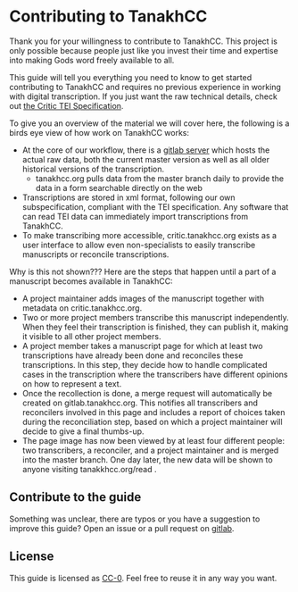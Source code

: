 # Contributing to TanakhCC

Thank you for your willingness to contribute to TanakhCC.
This project is only possible because people just like you invest their time and expertise into making Gods word freely available to all.

This guide will tell you everything you need to know to get started contributing to TanakhCC and requires no previous experience in working with digital transcription.
If you just want the raw technical details, check out [the Critic TEI Specification](https://critic.tanakhkcc.org/critic_tei_schema.rng).

To give you an overview of the material we will cover here, the following is a birds eye view of how work on TanakhCC works:
- At the core of our workflow, there is a [gitlab server](https://gitlab.tanakhcc.org) which hosts the actual raw data, both the current master version as well as all older historical versions of the transcription.
    - tanakhcc.org pulls data from the master branch daily to provide the data in a form searchable directly on the web
- Transcriptions are stored in xml format, following our own subspecification, compliant with the TEI specification. Any software that can read TEI data can immediately import transcriptions from TanakhCC.
- To make transcribing more accessible, critic.tanakhcc.org exists as a user interface to allow even non-specialists to easily transcribe manuscripts or reconcile transcriptions.

Why is this not shown???
Here are the steps that happen until a part of a manuscript becomes available in TanakhCC:
- A project maintainer adds images of the manuscript together with metadata on critic.tanakhcc.org.
- Two or more project members transcribe this manuscript independently. When they feel their transcription is finished, they can publish it, making it visible to all other project members.
- A project member takes a manuscript page for which at least two transcriptions have already been done and reconciles these transcriptions. In this step, they decide how to handle complicated cases in the transcription where the transcribers have different opinions on how to represent a text.
- Once the recollection is done, a merge request will automatically be created on gitlab.tanakhcc.org. This notifies all transcribers and reconcilers involved in this page and includes a report of choices taken during the reconciliation step, based on which a project maintainer will decide to give a final thumbs-up.
- The page image has now been viewed by at least four different people: two transcribers, a reconciler, and a project maintainer and is merged into the master branch. One day later, the new data will be shown to anyone visiting tanakkhcc.org/read .

## Contribute to the guide
Something was unclear, there are typos or you have a suggestion to improve this guide? Open an issue or a pull request on [gitlab](https://gitlab.tanakhcc.org).

## License
This guide is licensed as [CC-0](https://creativecommons.org/public-domain/cc0/). Feel free to reuse it in any way you want.
